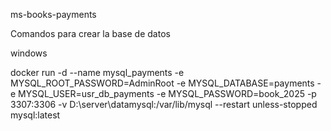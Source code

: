 ms-books-payments


Comandos para crear la base de datos

windows

docker run -d --name mysql_payments  -e MYSQL_ROOT_PASSWORD=AdminRoot -e MYSQL_DATABASE=payments -e MYSQL_USER=usr_db_payments -e MYSQL_PASSWORD=book_2025 -p 3307:3306 -v D:\server\datamysql:/var/lib/mysql  --restart unless-stopped mysql:latest

